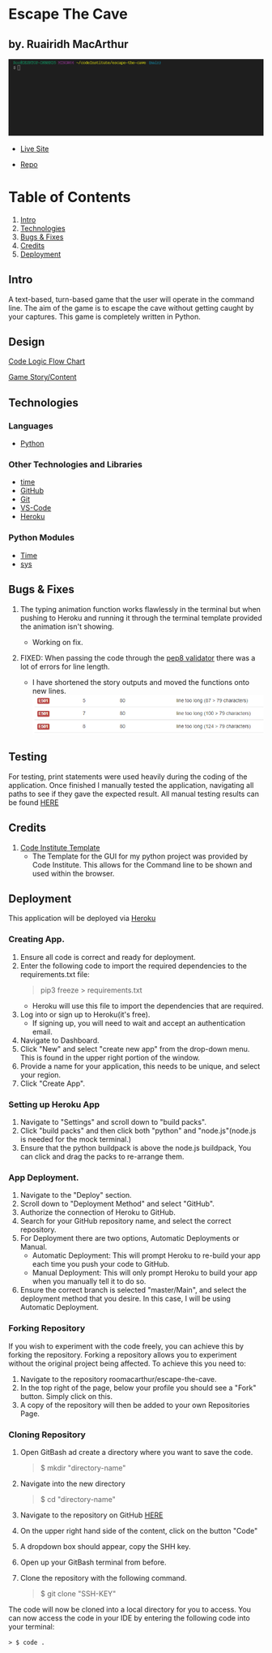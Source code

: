 # Escape The Cave
## by. Ruairidh MacArthur

![Escape the Cave live example](assets/images/example.gif)

- [Live Site](https://escape-the-cave.herokuapp.com/)

- [Repo](https://github.com/roomacarthur/escape-the-cave)

# Table of Contents
1. [Intro](#intro)
2. [Technologies](#technologies)
3. [Bugs & Fixes](#bugs--fixes)
4. [Credits](#credits)
5. [Deployment](#deployment)



## Intro

A text-based, turn-based game that the user will operate in the command line. The aim of the game is to escape the cave without getting caught by your captures. This game is completely written in Python.

## Design

[Code Logic Flow Chart](https://lucid.app/lucidchart/invitations/accept/inv_45e4f3f7-722a-4413-a2d3-3a04dfd3cb2b)

[Game Story/Content](https://docs.google.com/document/d/1gkMlBvm8pnAvG1E_excuL2s7OM48bxCQQx1XOgrXz50/edit?usp=sharing)


## Technologies

### Languages

- [Python](https://en.wikipedia.org/wiki/Python_(programming_language))

### Other Technologies and Libraries 

- [time](https://docs.python.org/3/library/time.html)
- [GitHub](https://github.com/)
- [Git](https://gitforwindows.org/)
- [VS-Code](https://code.visualstudio.com/)
- [Heroku](https://heroku.com)

### Python Modules

- [Time](https://docs.python.org/3/library/time.html)
- [sys](https://docs.python.org/3/library/sys.html)

## Bugs & Fixes

1. The typing animation function works flawlessly in the terminal but when pushing to Heroku and running it through the terminal template provided the animation isn't showing. 
    - Working on fix.
    
2. FIXED: When passing the code through the [pep8 validator](https://pep8online.com) there was a lot of errors for line length.
    - I have shortened the story outputs and moved the functions onto new lines.
    ![Pep8 line error](assets/images/pep8-line-error.png)

## Testing

For testing, print statements were used heavily during the coding of the application. 
Once finished I manually tested the application, navigating all paths to see if they gave the expected result.
All manual testing results can be found [HERE](https://docs.google.com/spreadsheets/d/1a76gGDzSrekAAO0boTX2rMBjeMiLd7eRQbkZOI7SfSQ/edit?usp=sharing)

## Credits

1. [Code Institute Template](https://github.com/Code-Institute-Org/python-essentials-template)
    - The Template for the GUI for my python project was provided by Code Institute. This allows for the Command line to be shown and used within the browser.

## Deployment

This application will be deployed via [Heroku](https://heroku.com)

### Creating App.

1. Ensure all code is correct and ready for deployment. 
2. Enter the following code to import the required dependencies to the requirements.txt file:
    > pip3 freeze > requirements.txt
    - Heroku will use this file to import the dependencies that are required.
3. Log into or sign up to Heroku(it's free).
    - If signing up, you will need to wait and accept an authentication email.
4. Navigate to Dashboard. 
5. Click "New" and select "create new app" from the drop-down menu. This is found in the upper right portion of the window. 
6. Provide a name for your application, this needs to be unique, and select your region.
7. Click "Create App".

### Setting up Heroku App

1. Navigate to "Settings" and scroll down to "build packs".
2. Click "build packs" and then click both "python" and "node.js"(node.js is needed for the mock terminal.)
3. Ensure that the python buildpack is above the node.js buildpack, You can click and drag the packs to re-arrange them.

### App Deployment.

1. Navigate to the "Deploy" section.
2. Scroll down to "Deployment Method" and select "GitHub".
3. Authorize the connection of Heroku to GitHub.
4. Search for your GitHub repository name, and select the correct repository.
5. For Deployment there are two options, Automatic Deployments or Manual.
    - Automatic Deployment: This will prompt Heroku to re-build your app each time you push your code to GitHub.
    - Manual Deployment: This will only prompt Heroku to build your app when you manually tell it to do so. 
6. Ensure the correct branch is selected "master/Main", and select the deployment method that you desire. In this case, I will be using Automatic Deployment.

### Forking Repository

If you wish to experiment with the code freely, you can achieve this by forking the repository. Forking a repository allows you to experiment without the original project being affected. To achieve this you need to:

1. Navigate to the repository roomacarthur/escape-the-cave.
2. In the top right of the page, below your profile you should see a "Fork" button. Simply click on this.
3. A copy of the repository will then be added to your own Repositories Page.

### Cloning Repository

1. Open GitBash ad create a directory where you want to save the code.
    
    > $ mkdir "directory-name"
2. Navigate into the new directory
    
    > $ cd "directory-name"
3. Navigate to the repository on GitHub [HERE](github.com/roomacarthur/escape-the-cave)
4. On the upper right hand side of the content, click on the button "Code"
5. A dropdown box should appear, copy the SHH key.
6. Open up your GitBash terminal from before. 
7. Clone the repository with the following command.
    
    > $ git clone "SSH-KEY"

The code will now be cloned into a local directory for you to access. You can now access the code in your IDE by entering the following code into your terminal:
    
    > $ code .

